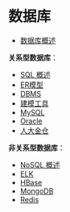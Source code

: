 # 数据库

- [数据库概述](Overview.md)

**关系型数据库**：

- [SQL 概述](Relational/SQL.md)
- [ER模型](Relational/ERModel.md)
- [DBMS](Relational/DBMS.md)
- [建模工具](Relational/ModelTools/index.md)
- [MySQL](Relational/MySQL/index.md)
- [Oracle](Relational/Oracle/index.md)
- [人大金仓](Relational/KingbaseES/index.md)

**非关系型数据库**：

- [NoSQL 概述](NoRelational/Overview.md)
- [ELK](NoRelational/ELK/index.md)
- [HBase](NoRelational/HBase/index.md)
- [MongoDB](NoRelational/MongoDB/index.md)
- [Redis](NoRelational/Redis/index.md)









